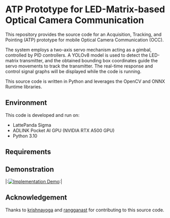 # ATP Prototype for LED-Matrix-based Optical Camera Communication

This repository provides the source code for an Acquisition, Tracking, and Pointing (ATP) prototype for mobile Optical Camera Communication (OCC). 

The system employs a two-axis servo mechanism acting as a gimbal, controlled by PID controllers. A YOLOv8 model is used to detect the LED-matrix transmitter, and the obtained bounding box coordinates guide the servo movements to track the transmitter. The real-time response and control signal graphs will be displayed while the code is running. 

This source code is written in Python and leverages the OpenCV and ONNX Runtime libraries.

## Environment
This code is developed and run on:
* LattePanda Sigma
* ADLINK Pocket AI GPU (NVIDIA RTX A500 GPU)
* Python 3.10

## Requirements


## Demonstration
|:[![Implementation Demo](http://img.youtube.com/vi/Dx8EFrHQ14I/0.jpg)](https://youtu.be/Dx8EFrHQ14I "Acquisition, Tracking, and Pointing (ATP) Prototype for Optical Camera Communication - CLICK TO WATCH"):|

## Acknowledgement
Thanks to [krishnayoga](https://github.com/krishnayoga) and [rangganast](https://github.com/rangganast) for contributing to this source code.